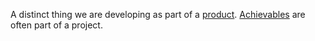 A distinct thing we are developing as part of a [product](product.md). [Achievables](achievable.md) are often part of a project.		
